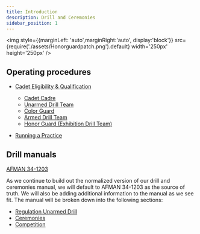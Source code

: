 ```yaml
---
title: Introduction
description: Drill and Ceremonies
sidebar_position: 1
---
```


<img style={{marginLeft: 'auto',marginRight:'auto', display:'block'}}
src={require('./assets/Honorguardpatch.png').default} width='250px' height='250px' />

## Operating procedures

- [Cadet Eligibility & Qualification](/docs/drill-ceremonies/operations/cadet-eligibility)

  - [Cadet Cadre](/docs/drill-ceremonies/operations/cadet-eligibility#cadet-cadre)
  - [Unarmed Drill Team](/docs/drill-ceremonies/operations/cadet-eligibility#unarmed-drill-team)
  - [Color Guard](/docs/drill-ceremonies/operations/cadet-eligibility#color-guard)
  - [Armed Drill Team](/docs/drill-ceremonies/operations/cadet-eligibility#armed-drill-team)
  - [Honor Guard (Exhibition Drill Team)](/docs/drill-ceremonies/operations/cadet-eligibility#honor-guard)

- [Running a Practice](/docs/drill-ceremonies/operations/running-a-practice)

## Drill manuals

[AFMAN 34-1203](https://static.e-publishing.af.mil/production/1/af_a1/publication/dafpam34-1203/dafpam34-1203.pdf)

As we continue to build out the normalized version of our drill and ceremonies manual, we will default to AFMAN 34-1203 as the source of truth. We will also be adding additional information to the manual as we see fit. The manual will be broken down into the following sections:

- [Regulation Unarmed Drill](/docs/category/regulation-unarmed-drill)
- [Ceremonies](/docs/category/ceremonies-manual)
- [Competition](/docs/category/competition-manual)
